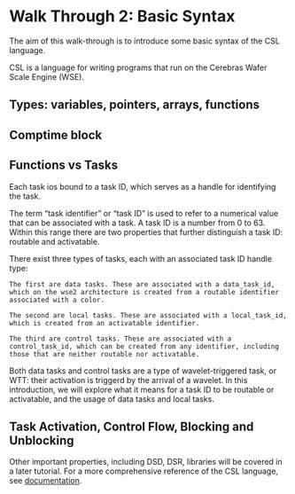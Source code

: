 # Walk Through 2: Basic Syntax

The aim of this walk-through is to introduce some basic syntax of the CSL language.

CSL is a language for writing programs that run on the Cerebras Wafer Scale Engine (WSE). 

## Types: variables, pointers, arrays, functions

## Comptime block

## Functions vs Tasks
Each task ios bound to a task ID, which serves as a handle for identifying the task.

The term “task identifier” or “task ID” is used to refer to a numerical value that can be associated with a task. A task ID is a number from 0 to 63. Within this range there are two properties that further distinguish a task ID: routable and activatable.

There exist three types of tasks, each with an associated task ID handle type:

    The first are data tasks. These are associated with a data_task_id, which on the wse2 architecture is created from a routable identifier associated with a color.

    The second are local tasks. These are associated with a local_task_id, which is created from an activatable identifier.

    The third are control tasks. These are associated with a control_task_id, which can be created from any identifier, including those that are neither routable nor activatable.

Both data tasks and control tasks are a type of wavelet-triggered task, or WTT: their activation is triggerd by the arrival of a wavelet. In this introduction, we will explore what it means for a task ID to be routable or activatable, and the usage of data tasks and local tasks.

## Task Activation, Control Flow, Blocking and Unblocking


Other important properties, including DSD, DSR, libraries will be covered in a later tutorial.
For a more comprehensive reference of the CSL language, see [documentation](https://sdk.cerebras.net/csl/language_index).
